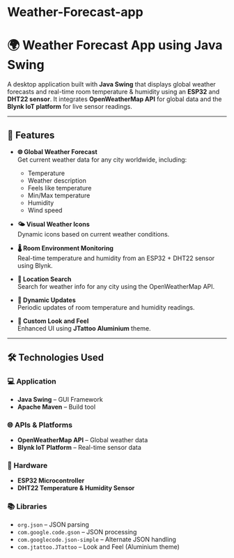# Weather-Forecast-app

# 🌍 Weather Forecast App using Java Swing

A desktop application built with **Java Swing** that displays global weather forecasts and real-time room temperature & humidity using an **ESP32** and **DHT22 sensor**. It integrates **OpenWeatherMap API** for global data and the **Blynk IoT platform** for live sensor readings.

---

## 🚀 Features

- **🌐 Global Weather Forecast**  
  Get current weather data for any city worldwide, including:
  - Temperature
  - Weather description
  - Feels like temperature
  - Min/Max temperature
  - Humidity
  - Wind speed

- **🌤️ Visual Weather Icons**  
  Dynamic icons based on current weather conditions.

- **🌡️ Room Environment Monitoring**  
  Real-time temperature and humidity from an ESP32 + DHT22 sensor using Blynk.

- **📍 Location Search**  
  Search for weather info for any city using the OpenWeatherMap API.

- **🔁 Dynamic Updates**  
  Periodic updates of room temperature and humidity readings.

- **🎨 Custom Look and Feel**  
  Enhanced UI using **JTattoo Aluminium** theme.

---

## 🛠 Technologies Used

### 💻 Application
- **Java Swing** – GUI Framework
- **Apache Maven** – Build tool

### 🌐 APIs & Platforms
- **OpenWeatherMap API** – Global weather data
- **Blynk IoT Platform** – Real-time sensor data

### 📡 Hardware
- **ESP32 Microcontroller**
- **DHT22 Temperature & Humidity Sensor**

### 📚 Libraries
- `org.json` – JSON parsing
- `com.google.code.gson` – JSON processing
- `com.googlecode.json-simple` – Alternate JSON handling
- `com.jtattoo.JTattoo` – Look and Feel (Aluminium theme)

